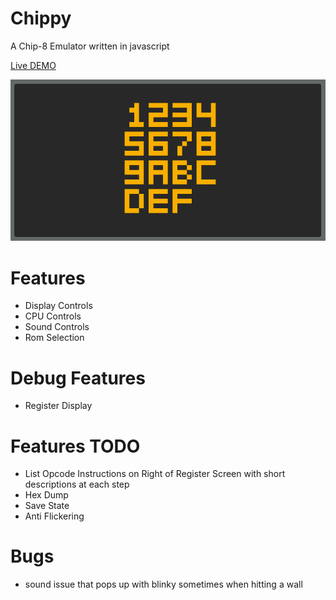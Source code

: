 # Chippy
A Chip-8 Emulator written in javascript

[Live DEMO](https://kennethlamb.me/Chip-8%20Emulator/index.html)

![Main Window](./images/Display.png)

# Features
* Display Controls
* CPU Controls
* Sound Controls
* Rom Selection

# Debug Features
* Register Display

# Features TODO
* List Opcode Instructions on Right of Register Screen with short descriptions at each step
* Hex Dump
* Save State
* Anti Flickering

# Bugs
* sound issue that pops up with blinky sometimes when hitting a wall
